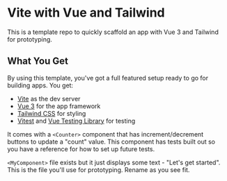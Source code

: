# Vite with Vue and Tailwind

This is a template repo to quickly scaffold an app with Vue 3 and Tailwind for prototyping.

## What You Get

By using this template, you've got a full featured setup ready to go for building apps. You get:

-   [Vite](https://vitejs.dev) as the dev server
-   [Vue 3](https://vuejs.org) for the app framework
-   [Tailwind CSS](https://tailwindcss.com) for styling
-   [Vitest](https://vitest.dev) and [Vue Testing Library](https://testing-library.com/docs/vue-testing-library/intro) for testing

It comes with a `<Counter>` component that has increment/decrement buttons to update a "count" value. This component has tests built out so you have a reference for how to set up future tests.

`<MyComponent>` file exists but it just displays some text - "Let's get started". This is the file you'll use for prototyping. Rename as you see fit.
